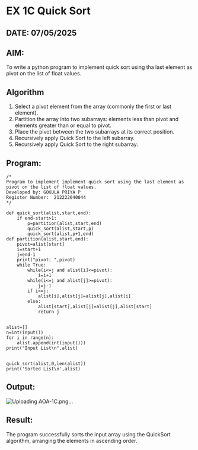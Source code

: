 # EX 1C Quick Sort
## DATE: 07/05/2025
## AIM:
To write a python program to implement quick sort using tha last element as pivot on the list of float values.

## Algorithm
1. Select a pivot element from the array (commonly the first or last element).
2. Partition the array into two subarrays: elements less than pivot and elements greater than or equal to pivot.
3. Place the pivot between the two subarrays at its correct position.
4. Recursively apply Quick Sort to the left subarray.
5. Recursively apply Quick Sort to the right subarray.

## Program:
```
/*
Program to implement implement quick sort using the last element as pivot on the list of float values.
Developed by: GOKULA PRIYA P
Register Number:  212222040044
*/
```

```
def quick_sort(alist,start,end):
    if end-start>1:
        p=partition(alist,start,end)
        quick_sort(alist,start,p)
        quick_sort(alist,p+1,end)
def partition(alist,start,end):
    pivot=alist[start]
    i=start+1
    j=end-1
    print("pivot: ",pivot)
    while True:
        while(i<=j and alist[i]<=pivot):
            i=i+1
        while(i<=j and alist[j]>=pivot):
            j=j-1
        if i<=j:
            alist[i],alist[j]=alist[j],alist[i]
        else:
            alist[start],alist[j]=alist[j],alist[start]
            return j
            
            
alist=[]
n=int(input())
for i in range(n):
    alist.append(int(input()))
print("Input List\n",alist)


quick_sort(alist,0,len(alist))
print('Sorted List\n',alist)
```
## Output:
![Uploading AOA-1C.png…]()



## Result:
The program successfully sorts the input array using the QuickSort algorithm, arranging the elements in ascending order.
